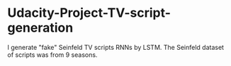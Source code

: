 # Udacity-Project-TV-script-generation
I generate "fake" Seinfeld TV scripts RNNs by LSTM. The Seinfeld dataset of scripts was from 9 seasons. 
